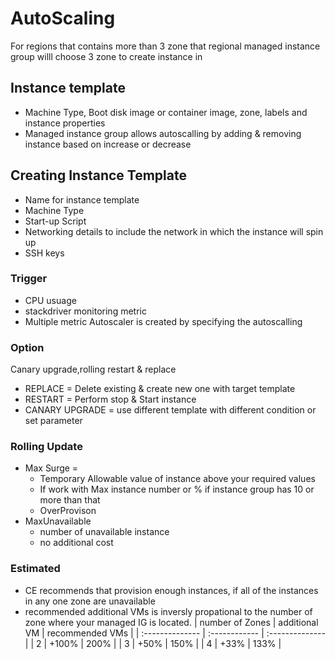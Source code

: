 # AutoScaling

For regions that contains more than 3 zone that regional managed instance group willl choose 3 zone to create instance in 

## Instance template
- Machine Type, Boot disk image or container image, zone, labels and instance properties
- Managed instance group allows autoscalling by adding & removing instance based on increase or decrease

## Creating Instance Template
- Name for instance template
- Machine Type
- Start-up Script
- Networking details to include the network in which the instance will spin up 
- SSH keys 

### Trigger 
- CPU usuage 
- stackdriver monitoring metric 
- Multiple metric
 Autoscaler is created by specifying the autoscalling
 
### Option
Canary upgrade,rolling restart & replace
- REPLACE = Delete existing & create new one with target template
- RESTART = Perform stop & Start instance
- CANARY UPGRADE = use different template with different condition or set parameter


### Rolling Update
- Max Surge = 
  - Temporary Allowable value of instance above your required values
  - If work with Max instance number or % if instance group has 10 or more than that
  - OverProvison
- MaxUnavailable
  - number of unavailable instance 
  - no additional cost 

### Estimated 
- CE recommends that provision enough instances, if all of the instances in any one zone are unavailable
- recommended additional VMs is inversly propational to the number of zone where your managed IG is located.
| number of Zones | additional VM | recommended VMs |
| :-------------- | :------------ | :-------------- |
| 2               | +100%         | 200%            |
| 3               | +50%          | 150%            |
| 4               | +33%          | 133%            |
